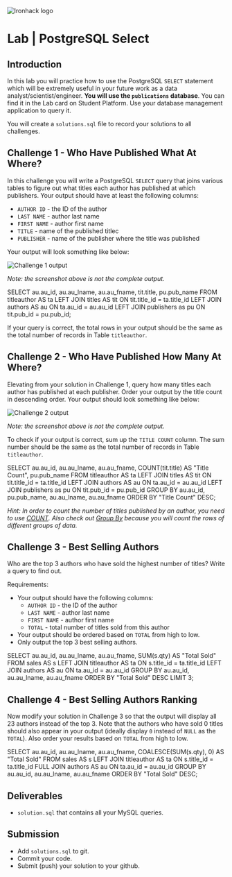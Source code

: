 ![Ironhack logo](https://i.imgur.com/1QgrNNw.png)

# Lab | PostgreSQL Select

## Introduction

In this lab you will practice how to use the PostgreSQL `SELECT` statement which will be extremely useful in your future work as a data analyst/scientist/engineer. **You will use the `publications` database**. You can find it in the Lab card on Student Platform. Use your database management application to query it. 

You will create a `solutions.sql` file to record your solutions to all challenges.

## Challenge 1 - Who Have Published What At Where?

In this challenge you will write a PostgreSQL `SELECT` query that joins various tables to figure out what titles each author has published at which publishers. Your output should have at least the following columns:

* `AUTHOR ID` - the ID of the author
* `LAST NAME` - author last name
* `FIRST NAME` - author first name
* `TITLE` - name of the published titlec  
* `PUBLISHER` - name of the publisher where the title was published

Your output will look something like below:

![Challenge 1 output](./images/challenge-1.png)

*Note: the screenshot above is not the complete output.*

SELECT au.au_id,
		au.au_lname,
		au.au_fname,
		tit.title,
		pu.pub_name
	FROM titleauthor AS ta
			LEFT JOIN
			titles AS tit
		ON tit.title_id = ta.title_id
				LEFT JOIN
				authors AS au
			ON ta.au_id = au.au_id
					LEFT JOIN
					publishers as pu
				ON tit.pub_id = pu.pub_id;

If your query is correct, the total rows in your output should be the same as the total number of records in Table `titleauthor`.

## Challenge 2 - Who Have Published How Many At Where?

Elevating from your solution in Challenge 1, query how many titles each author has published at each publisher. Order your output by the title count in descending order. Your output should look something like below:

![Challenge 2 output](./images/challenge-2.png)

*Note: the screenshot above is not the complete output.*

To check if your output is correct, sum up the `TITLE COUNT` column. The sum number should be the same as the total number of records in Table `titleauthor`.

SELECT au.au_id,
		au.au_lname,
		au.au_fname,
		COUNT(tit.title) AS "Title Count",
		pu.pub_name
	FROM titleauthor AS ta
			LEFT JOIN
			titles AS tit
		ON tit.title_id = ta.title_id
				LEFT JOIN
				authors AS au
			ON ta.au_id = au.au_id
					LEFT JOIN
					publishers as pu
				ON tit.pub_id = pu.pub_id
		GROUP BY au.au_id, pu.pub_name, au.au_lname, au.au_fname
		ORDER BY "Title Count" DESC;

*Hint: In order to count the number of titles published by an author, you need to use [COUNT](https://www.w3resource.com/PostgreSQL/postgresql-count-function.php). Also check out [Group By](https://www.w3resource.com/PostgreSQL/postgresql-group-by.php) because you will count the rows of different groups of data.*

## Challenge 3 - Best Selling Authors

Who are the top 3 authors who have sold the highest number of titles? Write a query to find out.

Requirements:

* Your output should have the following columns:
	* `AUTHOR ID` - the ID of the author
	* `LAST NAME` - author last name
	* `FIRST NAME` - author first name
	* `TOTAL` - total number of titles sold from this author
* Your output should be ordered based on `TOTAL` from high to low.
* Only output the top 3 best selling authors.

SELECT au.au_id,
		au.au_lname,
		au.au_fname,
		SUM(s.qty) AS "Total Sold"
	FROM sales AS s
			LEFT JOIN
			titleauthor AS ta
		ON s.title_id = ta.title_id
				LEFT JOIN
				authors AS au
			ON ta.au_id = au.au_id
	GROUP BY au.au_id, au.au_lname, au.au_fname
	ORDER BY "Total Sold" DESC
	LIMIT 3;

## Challenge 4 - Best Selling Authors Ranking

Now modify your solution in Challenge 3 so that the output will display all 23 authors instead of the top 3. Note that the authors who have sold 0 titles should also appear in your output (ideally display `0` instead of `NULL` as the `TOTAL`). Also order your results based on `TOTAL` from high to low.

SELECT au.au_id,
		au.au_lname,
		au.au_fname,
		COALESCE(SUM(s.qty), 0) AS "Total Sold"
	FROM sales AS s
			LEFT JOIN
			titleauthor AS ta
		ON s.title_id = ta.title_id
				FULL JOIN
				authors AS au
			ON ta.au_id = au.au_id
	GROUP BY au.au_id, au.au_lname, au.au_fname
	ORDER BY "Total Sold" DESC;

## Deliverables

* `solution.sql` that contains all your MySQL queries.

## Submission

* Add `solutions.sql` to git.
* Commit your code.
* Submit (push) your solution to your github.